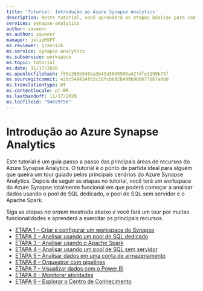```yaml
---
title: 'Tutorial: Introdução ao Azure Synapse Analytics'
description: Neste tutorial, você aprenderá as etapas básicas para configurar e usar o Azure Synapse Analytics.
services: synapse-analytics
author: saveenr
ms.author: saveenr
manager: julieMSFT
ms.reviewer: jrasnick
ms.service: synapse-analytics
ms.subservice: workspace
ms.topic: tutorial
ms.date: 11/17/2020
ms.openlocfilehash: f55e266b548ea3b43a50d9500a427dfe1199b73f
ms.sourcegitcommit: e2dc549424fb2c10fcbb92b499b960677d67a8dd
ms.translationtype: HT
ms.contentlocale: pt-BR
ms.lasthandoff: 11/17/2020
ms.locfileid: "94699756"
---
```

# <a name="get-started-with-azure-synapse-analytics"></a>Introdução ao Azure Synapse Analytics

Este tutorial é um guia passo a passo das principais áreas de recursos do Azure Synapse Analytics. O tutorial é o ponto de partida ideal para alguém que queira um tour guiado pelos principais cenários do Azure Synapse Analytics. Depois de seguir as etapas no tutorial, você terá um workspace do Azure Synapse totalmente funcional em que poderá começar a analisar dados usando o pool de SQL dedicado, o pool de SQL sem servidor e o Apache Spark.

Siga as etapas *na ordem* mostrada abaixo e você fará um tour por muitas funcionalidades e aprenderá a exercitar os principais recursos.

* [ETAPA 1 – Criar e configurar um workspace do Synapse](get-started-create-workspace.md)
* [ETAPA 2 – Analisar usando um pool de SQL dedicado](get-started-analyze-sql-pool.md)
* [ETAPA 3 – Analisar usando o Apache Spark](get-started-analyze-spark.md)
* [ETAPA 4 – Analisar usando um pool de SQL sem servidor](get-started-analyze-sql-on-demand.md)
* [ETAPA 5 – Analisar dados em uma conta de armazenamento](get-started-analyze-storage.md)
* [ETAPA 6 – Orquestrar com pipelines](get-started-pipelines.md)
* [ETAPA 7 – Visualizar dados com o Power BI](get-started-visualize-power-bi.md)
* [ETAPA 8 – Monitorar atividades](get-started-monitor.md)
* [ETAPA 9 – Explorar o Centro de Conhecimento](get-started-knowledge-center.md)
